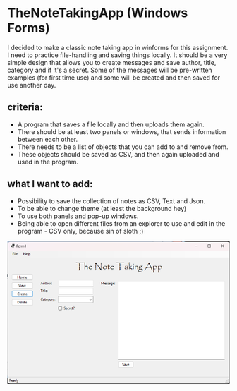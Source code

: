 # TheNoteTakingApp (Windows Forms)
I decided to make a classic note taking app in winforms for this assignment. I need to practice file-handling and saving things locally. 
It should be a very simple design that allows you to create messages and save author, title, category and if it's a secret. 
Some of the messages will be pre-written examples (for first time use) and some will be created and then saved for use another day.

## criteria:
- A program that saves a file locally and then uploads them again.
- There should be at least two panels or windows, that sends information between each other.
- There needs to be a list of objects that you can add to and remove from.
- These objects should be saved as CSV, and then again uploaded and used in the program.

## what I want to add:
- Possibility to save the collection of notes as CSV, Text and Json.
- To be able to change theme (at least the background hey)
- To use both panels and pop-up windows.
- Being able to open different files from an explorer to use and edit in the program - CSV only, because sin of sloth ;)

![Preview](https://github.com/Bubbelbad/TheNoteTakingApp-Windows-Forms-/blob/master/Screenshot%202023-11-08%20210705.png?raw=true)
